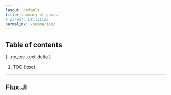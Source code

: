 ```yaml
---
layout: default
title: summary of posts
# parent: Utilities
permalink: /summaries/
---
```


<!-- # Layout Utilities -->
<!-- {: .no_toc } -->

## Table of contents
{: .no_toc .text-delta }

1. TOC
{:toc}

---

## Flux.Jl




